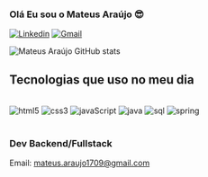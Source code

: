 ### Olá Eu sou o Mateus Araújo 😎
[![Linkedin](https://img.shields.io/badge/LinkedIn-0077B5?style=for-the-badge&logo=linkedin&logoColor=white)](https://www.linkedin.com/in/mateusara%C3%BAjo1709/)
[![Gmail](https://img.shields.io/badge/Gmail-D14836?style=for-the-badge&logo=gmail&logoColor=white)](https://gmail.com) 

![Mateus Araújo GitHub stats](https://github-readme-stats.vercel.app/api?username=Mateus-dev-web&show_icons=true&theme=onedark)

## Tecnologias que uso no meu dia 

<div style="display: inline_block"><br/>
<img  alt="html5" src="https://img.shields.io/badge/HTML5-E34F26?style=for-the-badge&logo=html5&logoColor=white"/>
<img  alt="css3" src="https://img.shields.io/badge/CSS3-1572B6?style=for-the-badge&logo=css3&logoColor=white"/>
<img  alt="javaScript" src="https://img.shields.io/badge/JavaScript-F7DF1E?style=for-the-badge&logo=javascript&logoColor=black"/>

<img  alt="java" src="https://img.shields.io/badge/Java-ED8B00?style=for-the-badge&logo=openjdk&logoColor=white"/>
<img  alt="sql" src="https://img.shields.io/badge/MySQL-00000F?style=for-the-badge&logo=mysql&logoColor=white"/>
<img  alt="spring" src="https://img.shields.io/badge/Spring-6DB33F?style=for-the-badge&logo=spring&logoColor=white"/>
</div><br>

### Dev Backend/Fullstack

Email: mateus.araujo1709@gmail.com
